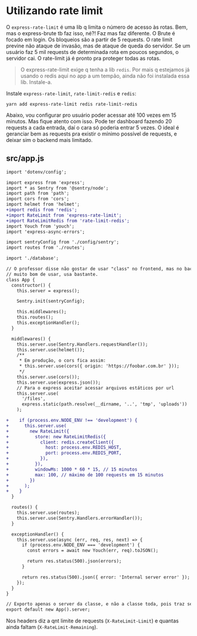 # Utilizando rate limit

O `express-rate-limit` é uma lib q limita o número de acesso às rotas. Bem, mas o express-brute tb faz isso, né?! Faz mas faz diferente. O Brute é focado em login. Os bloqueios são a partir de 5 requests. O rate limit previne não ataque de invasão, mas de ataque de queda do servidor. Se um usuário faz 5 mil requests de determinada rota em poucos segundos, o servidor cai. O rate-limit já é pronto pra proteger todas as rotas.

> O express-rate-limit exige q tenha a lib `redis`. Por mais q estejamos já usando o redis aqui no app a um tempão, ainda não foi instalada essa lib. Instale-a.

Instale `express-rate-limit`, `rate-limit-redis` e `redis`:

`yarn add express-rate-limit redis rate-limit-redis`

Abaixo, vou configurar pro usuário poder acessar até 100 vezes em 15 minutos. Mas fique atento com isso. Pode ter dashboard fazendo 20 requests a cada entrada, daí o cara só poderia entrar 5 vezes. O ideal é geranciar bem as requests pra existir o mínimo possível de requests, e deixar sim o backend mais limitado.

## src/app.js

```diff
import 'dotenv/config';

import express from 'express';
import * as Sentry from '@sentry/node';
import path from 'path';
import cors from 'cors';
import helmet from 'helmet';
+import redis from 'redis';
+import RateLimit from 'express-rate-limit';
+import RateLimitRedis from 'rate-limit-redis';
import Youch from 'youch';
import 'express-async-errors';

import sentryConfig from './config/sentry';
import routes from './routes';

import './database';

// O professor disse não gostar de usar "class" no frontend, mas no backend é
// muito bom de usar, usa bastante.
class App {
  constructor() {
    this.server = express();

    Sentry.init(sentryConfig);

    this.middlewares();
    this.routes();
    this.exceptionHandler();
  }

  middlewares() {
    this.server.use(Sentry.Handlers.requestHandler());
    this.server.use(helmet());
    /**
     * Em produção, o cors fica assim:
     * this.server.use(cors({ origin: 'https://foobar.com.br' }));
     */
    this.server.use(cors());
    this.server.use(express.json());
    // Para o express aceitar acessar arquivos estáticos por url
    this.server.use(
      '/files',
      express.static(path.resolve(__dirname, '..', 'tmp', 'uploads'))
    );

+    if (process.env.NODE_ENV !== 'development') {
+      this.server.use(
+        new RateLimit({
+          store: new RateLimitRedis({
+            client: redis.createClient({
+              host: process.env.REDIS_HOST,
+              port: process.env.REDIS_PORT,
+            }),
+          }),
+          windowMs: 1000 * 60 * 15, // 15 minutos
+          max: 100, // máximo de 100 requests em 15 minutos
+        })
+      );
+    }
  }

  routes() {
    this.server.use(routes);
    this.server.use(Sentry.Handlers.errorHandler());
  }

  exceptionHandler() {
    this.server.use(async (err, req, res, next) => {
      if (process.env.NODE_ENV === 'development') {
        const errors = await new Youch(err, req).toJSON();

        return res.status(500).json(errors);
      }

      return res.status(500).json({ error: 'Internal server error' });
    });
  }
}

// Exporto apenas o server da classe, e não a classe toda, pois traz segurança
export default new App().server;
```

Nos headers diz a qnt limite de requests (`X-RateLimit-Limit`) e quantas ainda faltam (`X-RateLimit-Remaining`).
